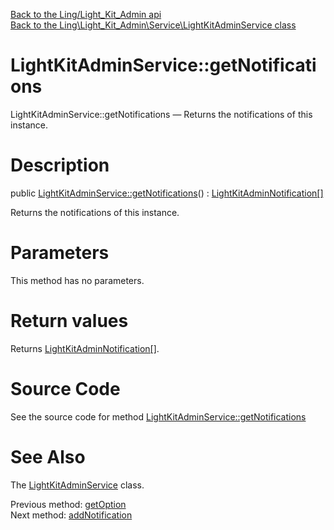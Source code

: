 [Back to the Ling/Light_Kit_Admin api](https://github.com/lingtalfi/Light_Kit_Admin/blob/master/doc/api/Ling/Light_Kit_Admin.md)<br>
[Back to the Ling\Light_Kit_Admin\Service\LightKitAdminService class](https://github.com/lingtalfi/Light_Kit_Admin/blob/master/doc/api/Ling/Light_Kit_Admin/Service/LightKitAdminService.md)


LightKitAdminService::getNotifications
================



LightKitAdminService::getNotifications — Returns the notifications of this instance.




Description
================


public [LightKitAdminService::getNotifications](https://github.com/lingtalfi/Light_Kit_Admin/blob/master/doc/api/Ling/Light_Kit_Admin/Service/LightKitAdminService/getNotifications.md)() : [LightKitAdminNotification[]](https://github.com/lingtalfi/Light_Kit_Admin/blob/master/doc/api/Ling/Light_Kit_Admin/Notification/LightKitAdminNotification.md)




Returns the notifications of this instance.




Parameters
================

This method has no parameters.


Return values
================

Returns [LightKitAdminNotification[]](https://github.com/lingtalfi/Light_Kit_Admin/blob/master/doc/api/Ling/Light_Kit_Admin/Notification/LightKitAdminNotification.md).








Source Code
===========
See the source code for method [LightKitAdminService::getNotifications](https://github.com/lingtalfi/Light_Kit_Admin/blob/master/Service/LightKitAdminService.php#L118-L121)


See Also
================

The [LightKitAdminService](https://github.com/lingtalfi/Light_Kit_Admin/blob/master/doc/api/Ling/Light_Kit_Admin/Service/LightKitAdminService.md) class.

Previous method: [getOption](https://github.com/lingtalfi/Light_Kit_Admin/blob/master/doc/api/Ling/Light_Kit_Admin/Service/LightKitAdminService/getOption.md)<br>Next method: [addNotification](https://github.com/lingtalfi/Light_Kit_Admin/blob/master/doc/api/Ling/Light_Kit_Admin/Service/LightKitAdminService/addNotification.md)<br>


